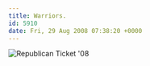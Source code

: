 ```yaml
---
title: Warriors.
id: 5910
date: Fri, 29 Aug 2008 07:38:20 +0000
---
```


![Republican Ticket '08](http://www.airbagindustries.com/bucket/gothic.png)





